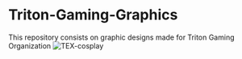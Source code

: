 # Triton-Gaming-Graphics
This repository consists on graphic designs made for Triton Gaming Organization
![TEX-cosplay](TEX-cosplay.jpg)
